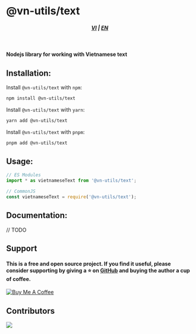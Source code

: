 # @vn-utils/text

<div style="text-align: center;">
    <h5>
        <a href="./README.md">VI</a>
        |
        <a href="./README.en_US.md">EN</a>
    </h5>
</div>
<br/>

<strong>Nodejs library for working with Vietnamese text</strong>

## Installation:

Install `@vn-utils/text` with `npm`:

```bash
npm install @vn-utils/text
```

Install `@vn-utils/text` with `yarn`:

```bash
yarn add @vn-utils/text
```

Install `@vn-utils/text` with `pnpm`:

```bash
pnpm add @vn-utils/text
```

## Usage:

```typescript
// ES Modules
import * as vietnameseText from '@vn-utils/text';

// CommonJS
const vietnameseText = require('@vn-utils/text');
```

## Documentation:

// TODO

## Support

#### This is a free and open source project. If you find it useful, please consider supporting by giving a ⭐️ on [GitHub](https://github.com/lehuygiang28/text) and buying the author a cup of coffee.

<a href="https://www.buymeacoffee.com/lehuygiang28" target="_blank"><img src="https://www.buymeacoffee.com/assets/img/custom_images/yellow_img.png" alt="Buy Me A Coffee"></a>

## Contributors

<a href="https://github.com/lehuygiang28/text/graphs/contributors">
  <img src="https://contrib.rocks/image?repo=lehuygiang28/text" />
</a>
